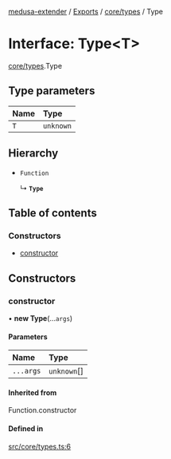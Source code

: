 [medusa-extender](../README.md) / [Exports](../modules.md) / [core/types](../modules/core_types.md) / Type

# Interface: Type<T\>

[core/types](../modules/core_types.md).Type

## Type parameters

| Name | Type |
| :------ | :------ |
| `T` | `unknown` |

## Hierarchy

- `Function`

  ↳ **`Type`**

## Table of contents

### Constructors

- [constructor](core_types.Type.md#constructor)

## Constructors

### constructor

• **new Type**(...`args`)

#### Parameters

| Name | Type |
| :------ | :------ |
| `...args` | `unknown`[] |

#### Inherited from

Function.constructor

#### Defined in

[src/core/types.ts:6](https://github.com/adrien2p/medusa-extender/blob/1e764f3/src/core/types.ts#L6)
